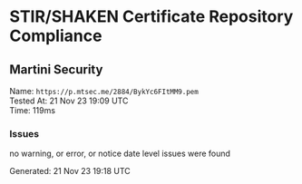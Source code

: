 # STIR/SHAKEN Certificate Repository Compliance

## Martini Security

Name: `https://p.mtsec.me/2884/BykYc6FItMM9.pem`\
Tested At: 21 Nov 23 19:09 UTC\
Time: 119ms

### Issues

no warning, or error, or notice date level issues were found

Generated: 21 Nov 23 19:18 UTC